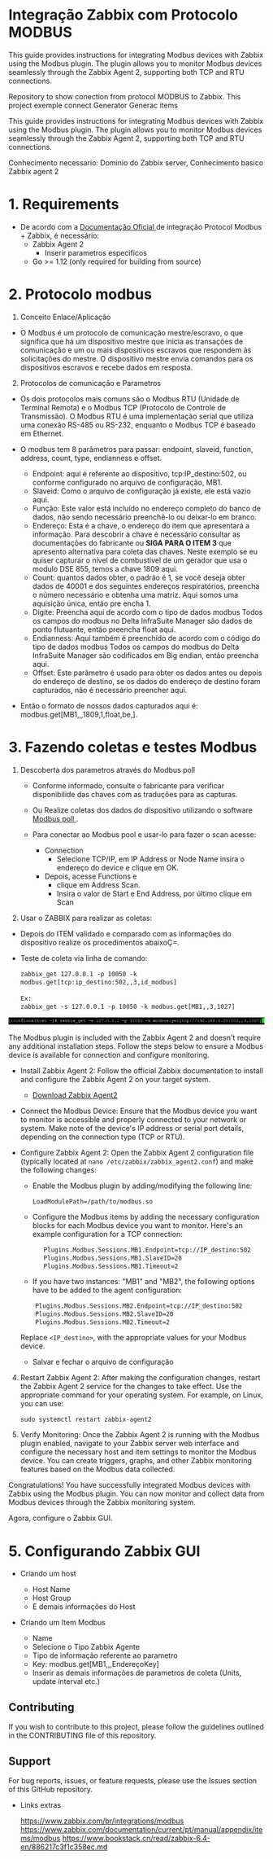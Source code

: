 # Integração Zabbix com Protocolo MODBUS

This guide provides instructions for integrating Modbus devices with Zabbix using the Modbus plugin. The plugin allows you to monitor Modbus devices seamlessly through the Zabbix Agent 2, supporting both TCP and RTU connections.

 Repository to show conection from protocol MODBUS to Zabbix. This project exemple connect Generator Generac items  

This guide provides instructions for integrating Modbus devices with Zabbix using the Modbus plugin. The plugin allows you to monitor Modbus devices seamlessly through the Zabbix Agent 2, supporting both TCP and RTU connections.

Conhecimento necessario:
    Dominio do Zabbix server, 
    Conhecimento basico Zabbix agent 2

# 1. Requirements

*  De acordo com a <a href="https://www.zabbix.com/integrations/modbus"> Documentação Oficial </a> de integração Protocol Modbus + Zabbix, é necessário:
    - Zabbix Agent 2
        - Inserir parametros especificos
    - Go >= 1.12 (only required for building from source)


# 2. Protocolo modbus

1. Conceito Enlace/Aplicação

- O Modbus é um protocolo de comunicação mestre/escravo, o que significa que há um dispositivo mestre que inicia as transações de comunicação e um ou mais dispositivos escravos que respondem às solicitações do mestre. O dispositivo mestre envia comandos para os dispositivos escravos e recebe dados em resposta.



2. Protocolos de comunicação e Parametros

- Os dois protocolos mais comuns são o Modbus RTU (Unidade de Terminal Remota) e o Modbus TCP (Protocolo de Controle de Transmissão). O Modbus RTU é uma implementação serial que utiliza uma conexão RS-485 ou RS-232, enquanto o Modbus TCP é baseado em Ethernet.

- O modbus tem 8 parâmetros para passar: endpoint, slaveid, function, address, count, type, endianness e offset.

    * Endpoint: aqui é referente ao dispositivo, tcp:IP_destino:502, ou conforme configurado no arquivo de configuração,  MB1.
    - Slaveid: Como o arquivo de configuração já existe, ele está vazio aqui.
    - Função: Este valor está incluído no endereço completo do banco de dados, não sendo necessário preenchê-lo ou deixar-lo em branco.
    - Endereço: Esta é a chave, o endereço do item que apresentará a informação. Para descobrir a chave é necessário consultar as documentações do fabricante ou **SIGA PARA O ITEM 3** que apresento alternativa para coleta das chaves. Neste exemplo se eu quiser capturar o nível de combustivel de um gerador que usa o modulo DSE 855, temos a chave 1809 aqui.
    - Count: quantos dados obter, o padrão é 1, se você deseja obter dados de 40001 e dos seguintes endereços respiratórios, preencha o número necessário e obtenha uma matriz. Aqui somos uma aquisição única, então pre encha 1.
    - Digite: Preencha aqui de acordo com o tipo de dados modbus Todos os campos do modbus no Delta InfraSuite Manager são dados de ponto flutuante, então preencha float aqui.
    - Endianness: Aqui também é preenchido de acordo com o código do tipo de dados modbus Todos os campos do modbus do Delta InfraSuite Manager são codificados em Big endian, então preencha aqui.
    - Offset: Este parâmetro é usado para obter os dados antes ou depois do endereço de destino, se os dados do endereço de destino foram capturados, não é necessário preencher aqui.

- Então o formato de nossos dados capturados aqui é: <br>
    modbus.get[MB1,,,1809,1,float,be,].



# 3. Fazendo coletas e testes Modbus

1. Descoberta dos parametros através do Modbus poll

    * Conforme informado, consulte o fabricante para verificar disponibilide das chaves com as traduções para as capturas.

    * Ou Realize coletas dos dados do dispositivo utilizando o software  <a href="https://www.modbustools.com/download.html">  Modbus poll </a>. 

    * Para conectar ao Modbus pool e usar-lo para fazer o scan acesse:
        * Connection  
            * Selecione TCP/IP, em IP Address or Node Name insira o endereço do device e clique em OK.
        * Depois, acesse Functions e 
            * clique em Address Scan.
            * Insira o valor de Start e End Address, por último clique em Scan

2. Usar o ZABBIX para realizar as coletas:
*   Depois do ITEM validado e comparado com as informações do dispositivo realize os procedimentos abaixoÇ=.  
    
* Teste de coleta via linha de comando:
    
    ```
    zabbix_get 127.0.0.1 -p 10050 -k modbus.get[tcp:ip_destino:502,,3,id_modbus]
    
    Ex:
    zabbix_get -s 127.0.0.1 -p 10050 -k modbus.get[MB1,,3,1027]
    ```
![zabbix_get to modbus.get](https://raw.githubusercontent.com/rbsdcom/MODBUS-Zabbix/main/img/zabbix_get%20to%20modbus.get.png)


The Modbus plugin is included with the Zabbix Agent 2 and doesn't require any additional installation steps. Follow the steps below to ensure a Modbus device is available for connection and configure monitoring.

* Install Zabbix Agent 2: Follow the official Zabbix documentation to install and configure the Zabbix Agent 2 on your target system.
    - <a href="https://www.zabbix.com/download">Download Zabbix Agent2</a>

* Connect the Modbus Device: Ensure that the Modbus device you want to monitor is accessible and properly connected to your network or system. Make note of the device's IP address or serial port details, depending on the connection type (TCP or RTU).

* Configure Zabbix Agent 2: Open the Zabbix Agent 2 configuration file (typically located at `nano /etc/zabbix/zabbix_agent2.conf`) and make the following changes:

   - Enable the Modbus plugin by adding/modifying the following line:
     ```
     LoadModulePath=/path/to/modbus.so
     ```

   - Configure the Modbus items by adding the necessary configuration blocks for each Modbus device you want to monitor. Here's an example configuration for a TCP connection:
     ```
        Plugins.Modbus.Sessions.MB1.Endpoint=tcp://IP_destino:502 
        Plugins.Modbus.Sessions.MB1.SlaveID=20
        Plugins.Modbus.Sessions.MB1.Timeout=2
     ```
    - If you have two instances: "MB1" and "MB2", the following options have to be added to the agent configuration:
    ```
        Plugins.Modbus.Sessions.MB2.Endpoint=tcp://IP_destino:502 
        Plugins.Modbus.Sessions.MB2.SlaveID=20
        Plugins.Modbus.Sessions.MB2.Timeout=2
     ```

    Replace `<IP_destino>`, with the appropriate values for your Modbus device.

    - Salvar e fechar o arquivo de configuração


4. Restart Zabbix Agent 2: After making the configuration changes, restart the Zabbix Agent 2 service for the changes to take effect. Use the appropriate command for your operating system. For example, on Linux, you can use:
   ```
   sudo systemctl restart zabbix-agent2
   ```

5. Verify Monitoring: Once the Zabbix Agent 2 is running with the Modbus plugin enabled, navigate to your Zabbix server web interface and configure the necessary host and item settings to monitor the Modbus device. You can create triggers, graphs, and other Zabbix monitoring features based on the Modbus data collected.

Congratulations! You have successfully integrated Modbus devices with Zabbix using the Modbus plugin. You can now monitor and collect data from Modbus devices through the Zabbix monitoring system.

Agora, configure o Zabbix GUI.


# 5. Configurando Zabbix GUI

* Criando um host
    
    - Host Name 
    - Host Group
    - E demais informações do Host
    
 
* Criando um Item Modbus

    - Name 
    - Selecione o Tipo Zabbix Agente
    - Tipo de informação referente ao parametro
    - Key: modbus.get[MB1,,,EndereçoKey]
    - Inserir as demais informações de parametros de coleta (Units, update interval etc.)


## Contributing

If you wish to contribute to this project, please follow the guidelines outlined in the CONTRIBUTING file of this repository.

## Support

For bug reports, issues, or feature requests, please use the Issues section of this GitHub repository.

* Links extras <p>
https://www.zabbix.com/br/integrations/modbus
https://www.zabbix.com/documentation/current/pt/manual/appendix/items/modbus
https://www.bookstack.cn/read/zabbix-6.4-en/886217c3f1c358ec.md




